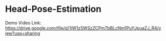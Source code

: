 # Head-Pose-Estimation

Demo Video Link: https://drive.google.com/file/d/1iW1z5WSzZCPm7bBLcNm1PuYJpuaZJ_R4/view?usp=sharing
